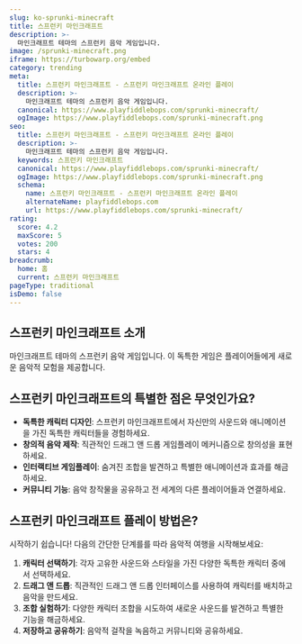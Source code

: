 ```yaml
---
slug: ko-sprunki-minecraft
title: 스프런키 마인크래프트
description: >-
  마인크래프트 테마의 스프런키 음악 게임입니다.
image: /sprunki-minecraft.png
iframe: https://turbowarp.org/embed
category: trending
meta:
  title: 스프런키 마인크래프트 - 스프런키 마인크래프트 온라인 플레이
  description: >-
    마인크래프트 테마의 스프런키 음악 게임입니다.
  canonical: https://www.playfiddlebops.com/sprunki-minecraft/
  ogImage: https://www.playfiddlebops.com/sprunki-minecraft.png
seo:
  title: 스프런키 마인크래프트 - 스프런키 마인크래프트 온라인 플레이
  description: >-
    마인크래프트 테마의 스프런키 음악 게임입니다.
  keywords: 스프런키 마인크래프트
  canonical: https://www.playfiddlebops.com/sprunki-minecraft/
  ogImage: https://www.playfiddlebops.com/sprunki-minecraft.png
  schema:
    name: 스프런키 마인크래프트 - 스프런키 마인크래프트 온라인 플레이
    alternateName: playfiddlebops.com
    url: https://www.playfiddlebops.com/sprunki-minecraft/
rating:
  score: 4.2
  maxScore: 5
  votes: 200
  stars: 4
breadcrumb:
  home: 홈
  current: 스프런키 마인크래프트
pageType: traditional
isDemo: false
---
```


## 스프런키 마인크래프트 소개

마인크래프트 테마의 스프런키 음악 게임입니다. 이 독특한 게임은 플레이어들에게 새로운 음악적 모험을 제공합니다.

## 스프런키 마인크래프트의 특별한 점은 무엇인가요?

- **독특한 캐릭터 디자인**: 스프런키 마인크래프트에서 자신만의 사운드와 애니메이션을 가진 독특한 캐릭터들을 경험하세요.
- **창의적 음악 제작**: 직관적인 드래그 앤 드롭 게임플레이 메커니즘으로 창의성을 표현하세요.
- **인터랙티브 게임플레이**: 숨겨진 조합을 발견하고 특별한 애니메이션과 효과를 해금하세요.
- **커뮤니티 기능**: 음악 창작물을 공유하고 전 세계의 다른 플레이어들과 연결하세요.

## 스프런키 마인크래프트 플레이 방법은?

시작하기 쉽습니다\! 다음의 간단한 단계를를 따라 음악적 여행을 시작해보세요:

1. **캐릭터 선택하기**: 각자 고유한 사운드와 스타일을 가진 다양한 독특한 캐릭터 중에서 선택하세요.
1. **드래그 앤 드롭**: 직관적인 드래그 앤 드롭 인터페이스를 사용하여 캐릭터를 배치하고 음악을 만드세요.
1. **조합 실험하기**: 다양한 캐릭터 조합을 시도하여 새로운 사운드를 발견하고 특별한 기능을 해금하세요.
1. **저장하고 공유하기**: 음악적 걸작을 녹음하고 커뮤니티와 공유하세요.
